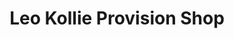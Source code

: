 ---
title: "Leo Kollie Provision Shop"
url: /monrovia/leo-kollie-provision-shop/
shop: convenience
---